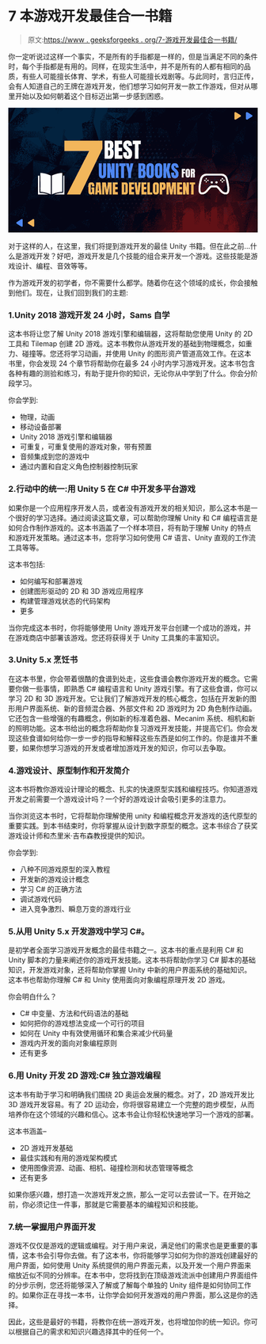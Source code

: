 # 7 本游戏开发最佳合一书籍

> 原文:[https://www . geeksforgeeks . org/7-游戏开发最佳合一书籍/](https://www.geeksforgeeks.org/7-best-unity-books-for-game-development/)

你一定听说过这样一个事实，不是所有的手指都是一样的，但是当满足不同的条件时，每个手指都是有用的。同样，在现实生活中，并不是所有的人都有相同的品质，有些人可能擅长体育、学术，有些人可能擅长戏剧等。与此同时，言归正传，会有人知道自己的王牌在游戏开发，他们想学习如何开发一款工作游戏，但对从哪里开始以及如何朝着这个目标迈出第一步感到困惑。

![7-Best-Unity-Books-For-Game-Development](img/99731d986490bb69f9291a88e9a80e48.png)

对于这样的人，在这里，我们将提到游戏开发的最佳 Unity 书籍。但在此之前…什么是游戏开发？好吧，游戏开发是几个技能的组合来开发一个游戏。这些技能是游戏设计、编程、音效等等。

作为游戏开发的初学者，你不需要什么都学。随着你在这个领域的成长，你会接触到他们。现在，让我们回到我们的主题:

### 1.Unity 2018 游戏开发 24 小时，Sams 自学

这本书将让您了解 Unity 2018 游戏引擎和编辑器，这将帮助您使用 Unity 的 2D 工具和 Tilemap 创建 2D 游戏。这本书教你从游戏开发的基础到物理概念，如重力、碰撞等。您还将学习动画，并使用 Unity 的图形资产管道高效工作。在这本书里，你会发现 24 个章节将帮助你在最多 24 小时内学习游戏开发。这本书包含各种有趣的测验和练习，有助于提升你的知识，无论你从中学到了什么。你会分阶段学习。

你会学到:

*   物理，动画
*   移动设备部署
*   Unity 2018 游戏引擎和编辑器
*   可重复，可重复使用的游戏对象，带有预置
*   音频集成到您的游戏中
*   通过内置和自定义角色控制器控制玩家

### 2.行动中的统一:用 Unity 5 在 C# 中开发多平台游戏

如果你是一个应用程序开发人员，或者没有游戏开发的相关知识，那么这本书是一个很好的学习选择。通过阅读这篇文章，可以帮助你理解 Unity 和 C# 编程语言是如何合作制作游戏的。这本书涵盖了一个样本项目，将有助于理解 Unity 的特点和游戏开发策略。通过这本书，您将学习如何使用 C# 语言、Unity 直观的工作流工具等等。

这本书包括:

*   如何编写和部署游戏
*   创建图形驱动的 2D 和 3D 游戏应用程序
*   构建管理游戏状态的代码架构
*   更多

当你完成这本书时，你将能够使用 Unity 游戏开发平台创建一个成功的游戏，并在游戏商店中部署该游戏。您还将获得关于 Unity 工具集的丰富知识。

### 3.Unity 5.x 烹饪书

在这本书里，你会带着很酷的食谱到处走，这些食谱会教你游戏开发的概念。它需要你做一些事情，即熟悉 C# 编程语言和 Unity 游戏引擎。有了这些食谱，你可以学习 2D 和 3D 游戏开发。它让我们了解游戏开发的核心概念，包括在开发新的图形用户界面系统、新的音频混合器、外部文件和 2D 游戏时为 2D 角色制作动画。它还包含一些增强的有趣概念，例如新的标准着色器、Mecanim 系统、相机和新的照明功能。这本书给出的概念将帮助你复习游戏开发技能，并提高它们。你会发现这些食谱如何给你一步一步的指导和解释这些东西是如何工作的。你是谁并不重要，如果你想学习游戏的开发或者增加游戏开发的知识，你可以去争取。

### 4.游戏设计、原型制作和开发简介

这本书将教你游戏设计理论的概念、扎实的快速原型实践和编程技巧。你知道游戏开发之前需要一个游戏设计吗？一个好的游戏设计会吸引更多的注意力。

当你浏览这本书时，它将帮助你理解使用 unity 和编程概念开发游戏的迭代原型的重要实践。到本书结束时，你将掌握从设计到数字原型的概念。这本书综合了获奖游戏设计师和杰里米·吉布森教授提供的知识。

你会学到:

*   八种不同游戏原型的深入教程
*   开发新的游戏设计概念
*   学习 C# 的正确方法
*   调试游戏代码
*   进入竞争激烈、瞬息万变的游戏行业

### 5.从用 Unity 5.x 开发游戏中学习 C#。

是初学者全面学习游戏开发概念的最佳书籍之一。这本书的重点是利用 C# 和 Unity 脚本的力量来阐述你的游戏开发技能。这本书将帮助你学习 C# 脚本的基础知识，开发游戏对象，还将帮助你掌握 Unity 中新的用户界面系统的基础知识。这本书也帮助你理解 C# 和 Unity 使用面向对象编程原理开发 2D 游戏。

你会明白什么？

*   C# 中变量、方法和代码语法的基础
*   如何把你的游戏想法变成一个可行的项目
*   如何在 Unity 中有效使用循环和集合来减少代码量
*   游戏内开发的面向对象编程原则
*   还有更多

### 6.用 Unity 开发 2D 游戏:C# 独立游戏编程

这本书有助于学习和明确我们围绕 2D 奥运会发展的概念。对了，2D 游戏开发比 3D 游戏开发容易。有了 2D 运动会，你将很容易建立一个完整的跑步模型，从而培养你在这个领域的兴趣和信心。这本书会让你轻松快速地学习一个游戏的部署。

这本书涵盖–

*   2D 游戏开发基础
*   最佳实践和有用的游戏架构模式
*   使用图像资源、动画、相机、碰撞检测和状态管理等概念
*   还有更多

如果你感兴趣，想打造一次游戏开发之旅，那么一定可以去尝试一下。在开始之前，你必须记住一件事，那就是它需要基本的编程知识和技能。

### 7.统一掌握用户界面开发

游戏不仅仅是游戏的逻辑或编程。对于用户来说，满足他们的需求也是更重要的事情，这本书会引导你去做。有了这本书，你将能够学习如何为你的游戏创建最好的用户界面，如何使用 Unity 系统提供的用户界面元素，以及开发一个用户界面来缩放近似不同的分辨率。在本书中，您将找到在顶级游戏流派中创建用户界面组件的分步示例，您还将能够深入了解或了解每个单独的 Unity 组件是如何协同工作的。如果你正在寻找一本书，让你学会如何开发游戏的用户界面，那么这是你的选择。

因此，这些是最好的书籍，将教你在统一游戏开发，也将增加你的统一知识。你可以根据自己的需求和知识兴趣选择其中的任何一个。